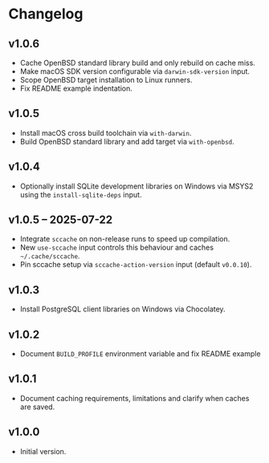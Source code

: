 
# Changelog

## v1.0.6

- Cache OpenBSD standard library build and only rebuild on cache miss.
- Make macOS SDK version configurable via `darwin-sdk-version` input.
- Scope OpenBSD target installation to Linux runners.
- Fix README example indentation.

## v1.0.5

- Install macOS cross build toolchain via `with-darwin`.
- Build OpenBSD standard library and add target via `with-openbsd`.

## v1.0.4

- Optionally install SQLite development libraries on Windows via MSYS2 using the
  `install-sqlite-deps` input.

## v1.0.5 – 2025-07-22

- Integrate `sccache` on non-release runs to speed up compilation.
- New `use-sccache` input controls this behaviour and caches `~/.cache/sccache`.
- Pin sccache setup via `sccache-action-version` input (default `v0.0.10`).

## v1.0.3

- Install PostgreSQL client libraries on Windows via Chocolatey.

## v1.0.2

- Document `BUILD_PROFILE` environment variable and fix README example

## v1.0.1

- Document caching requirements, limitations and clarify when caches are saved.

## v1.0.0
- Initial version.
